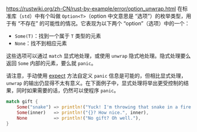 https://rustwiki.org/zh-CN/rust-by-example/error/option_unwrap.html
在标准库（`std`）中有个叫做 `Option<T>`（option 中文意思是 “选项”）的枚举类型，用于有 “不存在” 的可能性的情况。它表现为以下两个 “option”（选项）中的一个：

- `Some(T)`：找到一个属于 `T` 类型的元素
- `None`：找不到相应元素

这些选项可以通过 `match` 显式地处理，或使用 `unwrap` 隐式地处理。隐式处理要么返回 `Some` 内部的元素，要么就 `panic`。

请注意，手动使用 [expect](https://rustwiki.org/zh-CN/std/option/enum.Option.html#method.expect) 方法自定义 `panic` 信息是可能的，但相比显式处理，`unwrap` 的输出仍显得不太有意义。在下面例子中，显式处理将举出更受控制的结果，同时如果需要的话，仍然可以使程序 `panic`。
```rust
match gift {
    Some("snake") => println!("Yuck! I'm throwing that snake in a fire."),
    Some(inner)   => println!("{}? How nice.", inner),
    None          => println!("No gift? Oh well."),
}
```